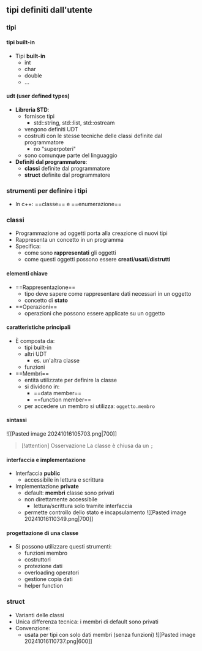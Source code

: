 ## tipi definiti dall'utente
### tipi
#### tipi built-in
- Tipi **built-in**
	- int
	- char
	- double
	- ...
#### udt (user defined types)
- **Libreria STD**:
	- fornisce tipi
		- std::string, std::list, std::ostream
	- vengono definiti UDT
	- costruiti con le stesse tecniche delle classi definite dal programmatore
		- no "superpoteri"
	- sono comunque parte del linguaggio
- **Definiti dal programmatore**:
	- **classi** definite dal programmatore
	- **struct** definite dal programmatore
### strumenti per definire i tipi
- In c++: ==classe== e ==enumerazione==
### classi
- Programmazione ad oggetti porta alla creazione di nuovi tipi
- Rappresenta un concetto in un programma
- Specifica:
	- come sono **rappresentati** gli oggetti
	- come questi oggetti possono essere **creati**/**usati**/**distrutti**
#### elementi chiave
- ==Rappresentazione==
	- tipo deve sapere come rappresentare dati necessari in un oggetto
	- concetto di **stato**
- ==Operazioni==
	- operazioni che possono essere applicate su un oggetto
#### caratteristiche principali
- È composta da:
	- tipi built-in
	- altri UDT 
		- es. un'altra classe
	- funzioni
- ==Membri==
	- entità utilizzate per definire la classe
	- si dividono in:
		- ==data member==
		- ==function member==
	- per accedere un membro si utilizza: ```oggetto.membro```

#### sintassi
![[Pasted image 20241016105703.png|700]]
>[!attention] Osservazione
>La classe è chiusa da un ```;```
#### interfaccia e implementazione
- Interfaccia **public**
	- accessibile in lettura e scrittura
- Implementazione **private**
	- default: **membri** classe sono privati
	- non direttamente accessibile
		- lettura/scrittura solo tramite interfaccia
	- permette controllo dello stato e incapsulamento
![[Pasted image 20241016110349.png|700]]
#### progettazione di una classe
- Si possono utilizzare questi strumenti:
	- funzioni membro
	- costruttori
	- protezione dati
	- overloading operatori
	- gestione copia dati
	- helper function
### struct
- Varianti delle classi
- Unica differenza tecnica: i membri di default sono privati
- Convenzione:
	- usata per tipi con solo dati membri (senza funzioni)
![[Pasted image 20241016110737.png|600]]
